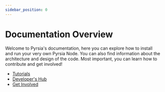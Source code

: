 ```yaml
---
sidebar_position: 0
---
```


# Documentation Overview

Welcome to Pyrsia's documentation, here you can explore how to install and run your very own Pyrsia Node. You can also
find information about the architecture and design of the code. Most important, you can learn how to contribute
and get involved!

<!-- markdown-link-check-disable -->

- [Tutorials](/docs/tutorials)
- [Developer's Hub](/docs/developers/)
- [Get Involved](/docs/community/get_involved)

